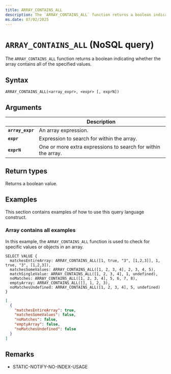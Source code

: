 ```yaml
---
title: ARRAY_CONTAINS_ALL
description: The `ARRAY_CONTAINS_ALL` function returns a boolean indicating whether the array contains all of the specified values.
ms.date: 07/02/2025
---
```


# `ARRAY_CONTAINS_ALL` (NoSQL query)

The `ARRAY_CONTAINS_ALL` function returns a boolean indicating whether the array contains all of the specified values.

## Syntax

```nosql
ARRAY_CONTAINS_ALL(<array_expr>, <expr> [, exprN])
```

## Arguments

| | Description |
| --- | --- |
| **`array_expr`** | An array expression. |
| **`expr`** | Expression to search for within the array. |
| **`exprN`** | One or more extra expressions to search for within the array. |

## Return types

Returns a boolean value.

## Examples

This section contains examples of how to use this query language construct.

### Array contains all examples

In this example, the `ARRAY_CONTAINS_ALL` function is used to check for specific values or objects in an array.

```nosql
SELECT VALUE {
  matchesEntireArray: ARRAY_CONTAINS_ALL([1, true, "3", [1,2,3]], 1, true, "3", [1,2,3]),
  matchesSomeValues: ARRAY_CONTAINS_ALL([1, 2, 3, 4], 2, 3, 4, 5),
  matchSingleValue: ARRAY_CONTAINS_ALL([1, 2, 3, 4], 1, undefined),
  noMatches: ARRAY_CONTAINS_ALL([1, 2, 3, 4], 5, 6, 7, 8),
  emptyArray: ARRAY_CONTAINS_ALL([], 1, 2, 3),
  noMatchesUndefined: ARRAY_CONTAINS_ALL([1, 2, 3, 4], 5, undefined)
}
```

```json
[
  {
    "matchesEntireArray": true,
    "matchesSomeValues": false,
    "noMatches": false,
    "emptyArray": false,
    "noMatchesUndefined": false
  }
]
```

## Remarks

- STATIC-NOTIFY-NO-INDEX-USAGE
